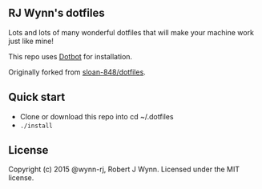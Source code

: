 RJ Wynn's dotfiles
---
Lots and lots of many wonderful dotfiles that will make your machine work just like mine!

This repo uses [Dotbot](https://github.com/anishathalye/dotbot/) for installation.

Originally forked from [sloan-848/dotfiles](https://github.com/sloan-848/dotfiles).

## Quick start
- Clone or download this repo into cd ~/.dotfiles
- `./install`

## License
Copyright (c) 2015 @wynn-rj, Robert J Wynn.
Licensed under the MIT license.

